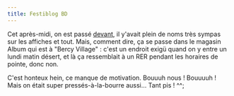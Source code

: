 ```yaml
---
title: Festiblog BD
---
```


Cet après-midi, on est passé [devant](http://www.festival-blogs-bd.com/), il
y'avait plein de noms très sympas sur les affiches et tout. Mais, comment
dire, ça se passe dans le magasin Album qui est à "Bercy Village" : c'est un
endroit exigü quand on y entre un lundi matin désert, et là ça ressemblait à
un RER pendant les horaires de pointe, donc non.

C'est honteux hein, ce manque de motivation. Bouuuh nous ! Bouuuuh ! Mais on
était super pressés-à-la-bourre aussi... Tant pis ! ^^;

